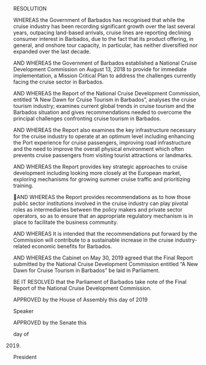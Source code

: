 RESOLUTION

WHEREAS the Government of Barbados has recognised that while the
cruise industry has been recording significant growth over the last several
years, outpacing land-based arrivals, cruise lines are reporting declining
consumer interest in Barbados, due to the fact that its product offering, in
general, and onshore tour capacity, in particular, has neither diversified
nor expanded over the last decade.

AND  WHEREAS  the  Government  of  Barbados  established  a  National
Cruise  Development  Commission  on  August  13,  2018  to  provide  for
immediate  implementation,  a  Mission  Critical  Plan  to  address  the
challenges currently facing the cruise sector in Barbados.

AND  WHEREAS  the  Report  of  the  National  Cruise  Development
Commission,  entitled  “A  New  Dawn  for  Cruise  Tourism  in  Barbados”,
analyses  the  cruise  tourism  industry;  examines  current  global  trends  in
cruise  tourism  and  the  Barbados  situation  and  gives  recommendations
needed to overcome the principal challenges confronting cruise tourism
in Barbados.

AND  WHEREAS  the  Report  also  examines  the  key  infrastructure
necessary for the cruise industry to operate at an optimum level including
enhancing  the  Port  experience  for  cruise  passengers,  improving  road
infrastructure and the need to improve the overall  physical environment
which often prevents cruise passengers from visiting tourist attractions or
landmarks.

AND WHEREAS the Report provides key strategic approaches to cruise
development  including  looking  more  closely  at  the  European  market,
exploring mechanisms for growing summer cruise traffic and prioritizing
training.

AND WHEREAS the Report provides recommendations as to how those
public sector  institutions  involved  in  the  cruise industry  can  play  pivotal
roles  as  intermediaries  between  the  policy  makers  and  private  sector
operators, so as to ensure that an appropriate regulatory mechanism is in
place to facilitate the business community.

AND WHEREAS It is intended that the recommendations put forward by
the  Commission  will  contribute  to  a  sustainable  increase  in  the  cruise
industry-related economic benefits for Barbados.

AND  WHEREAS  the  Cabinet  on  May  30,  2019  agreed  that  the  Final
Report  submitted  by  the  National  Cruise  Development  Commission
entitled  “A  New  Dawn  for  Cruise  Tourism  in  Barbados”  be  laid  in
Parliament.

BE IT RESOLVED that the Parliament of Barbados take note of the Final
Report of the National Cruise Development Commission.

APPROVED by the House of Assembly this   day of                2019

Speaker

APPROVED by the Senate this

day of

2019.

President

